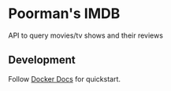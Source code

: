 # Poorman's IMDB
API to query movies/tv shows and their reviews

## Development
Follow [Docker Docs](https://docs.docker.com/samples/rails/) for quickstart.